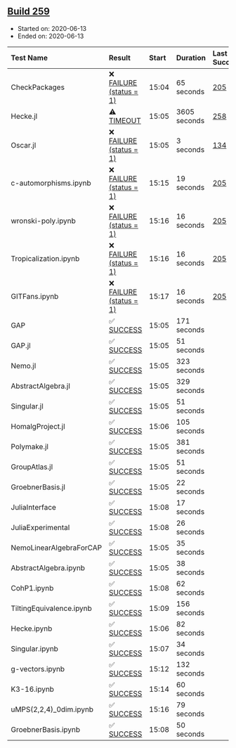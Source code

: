 ## [Build 259](https://oscarci.mathematik.uni-kl.de/job/oscar-stable/259/)

* Started on: 2020-06-13
* Ended on: 2020-06-13

| Test Name    | Result | Start | Duration | Last Success | First Failure |
|:-------------|:-------|:------|:---------|:-------------|:--------------|
| CheckPackages | ❌ [FAILURE (status = 1)](https://oscarci.mathematik.uni-kl.de/job/oscar-stable/259/artifact/logs/build-259/CheckPackages.log) | 15:04 | 65 seconds | [205](https://oscarci.mathematik.uni-kl.de/job/oscar-stable/205/) | [206](https://oscarci.mathematik.uni-kl.de/job/oscar-stable/206/) |
| Hecke.jl | ⚠ [TIMEOUT](https://oscarci.mathematik.uni-kl.de/job/oscar-stable/259/artifact/logs/build-259/Hecke.jl.log) | 15:05 | 3605 seconds | [258](https://oscarci.mathematik.uni-kl.de/job/oscar-stable/258/) | [259](https://oscarci.mathematik.uni-kl.de/job/oscar-stable/259/) |
| Oscar.jl | ❌ [FAILURE (status = 1)](https://oscarci.mathematik.uni-kl.de/job/oscar-stable/259/artifact/logs/build-259/Oscar.jl.log) | 15:05 | 3 seconds | [134](https://oscarci.mathematik.uni-kl.de/job/oscar-stable/134/) | [177](https://oscarci.mathematik.uni-kl.de/job/oscar-stable/177/) |
| c-automorphisms.ipynb | ❌ [FAILURE (status = 1)](https://oscarci.mathematik.uni-kl.de/job/oscar-stable/259/artifact/logs/build-259/c-automorphisms.ipynb.log) | 15:15 | 19 seconds | [205](https://oscarci.mathematik.uni-kl.de/job/oscar-stable/205/) | [206](https://oscarci.mathematik.uni-kl.de/job/oscar-stable/206/) |
| wronski-poly.ipynb | ❌ [FAILURE (status = 1)](https://oscarci.mathematik.uni-kl.de/job/oscar-stable/259/artifact/logs/build-259/wronski-poly.ipynb.log) | 15:16 | 16 seconds | [205](https://oscarci.mathematik.uni-kl.de/job/oscar-stable/205/) | [206](https://oscarci.mathematik.uni-kl.de/job/oscar-stable/206/) |
| Tropicalization.ipynb | ❌ [FAILURE (status = 1)](https://oscarci.mathematik.uni-kl.de/job/oscar-stable/259/artifact/logs/build-259/Tropicalization.ipynb.log) | 15:16 | 16 seconds | [205](https://oscarci.mathematik.uni-kl.de/job/oscar-stable/205/) | [206](https://oscarci.mathematik.uni-kl.de/job/oscar-stable/206/) |
| GITFans.ipynb | ❌ [FAILURE (status = 1)](https://oscarci.mathematik.uni-kl.de/job/oscar-stable/259/artifact/logs/build-259/GITFans.ipynb.log) | 15:17 | 16 seconds | [205](https://oscarci.mathematik.uni-kl.de/job/oscar-stable/205/) | [206](https://oscarci.mathematik.uni-kl.de/job/oscar-stable/206/) |
| GAP | ✅ [SUCCESS](https://oscarci.mathematik.uni-kl.de/job/oscar-stable/259/artifact/logs/build-259/GAP.log) | 15:05 | 171 seconds |  |  |
| GAP.jl | ✅ [SUCCESS](https://oscarci.mathematik.uni-kl.de/job/oscar-stable/259/artifact/logs/build-259/GAP.jl.log) | 15:05 | 51 seconds |  |  |
| Nemo.jl | ✅ [SUCCESS](https://oscarci.mathematik.uni-kl.de/job/oscar-stable/259/artifact/logs/build-259/Nemo.jl.log) | 15:05 | 323 seconds |  |  |
| AbstractAlgebra.jl | ✅ [SUCCESS](https://oscarci.mathematik.uni-kl.de/job/oscar-stable/259/artifact/logs/build-259/AbstractAlgebra.jl.log) | 15:05 | 329 seconds |  |  |
| Singular.jl | ✅ [SUCCESS](https://oscarci.mathematik.uni-kl.de/job/oscar-stable/259/artifact/logs/build-259/Singular.jl.log) | 15:05 | 51 seconds |  |  |
| HomalgProject.jl | ✅ [SUCCESS](https://oscarci.mathematik.uni-kl.de/job/oscar-stable/259/artifact/logs/build-259/HomalgProject.jl.log) | 15:06 | 105 seconds |  |  |
| Polymake.jl | ✅ [SUCCESS](https://oscarci.mathematik.uni-kl.de/job/oscar-stable/259/artifact/logs/build-259/Polymake.jl.log) | 15:05 | 381 seconds |  |  |
| GroupAtlas.jl | ✅ [SUCCESS](https://oscarci.mathematik.uni-kl.de/job/oscar-stable/259/artifact/logs/build-259/GroupAtlas.jl.log) | 15:05 | 51 seconds |  |  |
| GroebnerBasis.jl | ✅ [SUCCESS](https://oscarci.mathematik.uni-kl.de/job/oscar-stable/259/artifact/logs/build-259/GroebnerBasis.jl.log) | 15:05 | 22 seconds |  |  |
| JuliaInterface | ✅ [SUCCESS](https://oscarci.mathematik.uni-kl.de/job/oscar-stable/259/artifact/logs/build-259/JuliaInterface.log) | 15:08 | 17 seconds |  |  |
| JuliaExperimental | ✅ [SUCCESS](https://oscarci.mathematik.uni-kl.de/job/oscar-stable/259/artifact/logs/build-259/JuliaExperimental.log) | 15:08 | 26 seconds |  |  |
| NemoLinearAlgebraForCAP | ✅ [SUCCESS](https://oscarci.mathematik.uni-kl.de/job/oscar-stable/259/artifact/logs/build-259/NemoLinearAlgebraForCAP.log) | 15:05 | 35 seconds |  |  |
| AbstractAlgebra.ipynb | ✅ [SUCCESS](https://oscarci.mathematik.uni-kl.de/job/oscar-stable/259/artifact/logs/build-259/AbstractAlgebra.ipynb.log) | 15:05 | 38 seconds |  |  |
| CohP1.ipynb | ✅ [SUCCESS](https://oscarci.mathematik.uni-kl.de/job/oscar-stable/259/artifact/logs/build-259/CohP1.ipynb.log) | 15:08 | 62 seconds |  |  |
| TiltingEquivalence.ipynb | ✅ [SUCCESS](https://oscarci.mathematik.uni-kl.de/job/oscar-stable/259/artifact/logs/build-259/TiltingEquivalence.ipynb.log) | 15:09 | 156 seconds |  |  |
| Hecke.ipynb | ✅ [SUCCESS](https://oscarci.mathematik.uni-kl.de/job/oscar-stable/259/artifact/logs/build-259/Hecke.ipynb.log) | 15:06 | 82 seconds |  |  |
| Singular.ipynb | ✅ [SUCCESS](https://oscarci.mathematik.uni-kl.de/job/oscar-stable/259/artifact/logs/build-259/Singular.ipynb.log) | 15:07 | 34 seconds |  |  |
| g-vectors.ipynb | ✅ [SUCCESS](https://oscarci.mathematik.uni-kl.de/job/oscar-stable/259/artifact/logs/build-259/g-vectors.ipynb.log) | 15:12 | 132 seconds |  |  |
| K3-16.ipynb | ✅ [SUCCESS](https://oscarci.mathematik.uni-kl.de/job/oscar-stable/259/artifact/logs/build-259/K3-16.ipynb.log) | 15:14 | 60 seconds |  |  |
| uMPS(2,2,4)_0dim.ipynb | ✅ [SUCCESS](https://oscarci.mathematik.uni-kl.de/job/oscar-stable/259/artifact/logs/build-259/uMPS-2-2-4-_0dim.ipynb.log) | 15:16 | 79 seconds |  |  |
| GroebnerBasis.ipynb | ✅ [SUCCESS](https://oscarci.mathematik.uni-kl.de/job/oscar-stable/259/artifact/logs/build-259/GroebnerBasis.ipynb.log) | 15:08 | 50 seconds |  |  |
